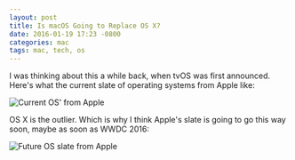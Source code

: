 ```yaml
---
layout: post
title: Is macOS Going to Replace OS X?
date: 2016-01-19 17:23 -0800
categories: mac
tags: mac, tech, os
---
```


I was thinking about this a while back, when tvOS was first announced. Here's what the current slate of operating systems from Apple like:

![Current OS' from Apple](http://sohailmamdani.github.com/img/osnames-current.png)

OS X is the outlier. Which is why I think Apple's slate is going to go this way soon, maybe as soon as WWDC 2016:

![Future OS slate from Apple](http://sohailmamdani.github.com/img/osnames-new.png)
